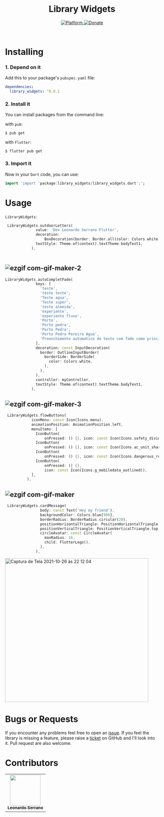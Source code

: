 <h1 align="center">Library Widgets</h1>

<p align="center">
  <a href="https://flutter.dev">
    <img src="https://img.shields.io/badge/Platform-Flutter-02569B?logo=flutter"
      alt="Platform" />
  </a>
  <a href="">
    <img src="https://img.shields.io/badge/Donate-PayPal-00457C?logo=paypal"
      alt="Donate" />
  </a>
</p><br>


# Installing

### 1. Depend on it

Add this to your package's `pubspec.yaml` file:

```yaml
dependencies:
  library_widgets: ^0.0.1
```

### 2. Install it

You can install packages from the command line:

with `pub`:

```
$ pub get
```

with `Flutter`:

```
$ flutter pub get
```

### 3. Import it

Now in your `Dart` code, you can use:

```dart
import 'import 'package:library_widgets/library_widgets.dart';';
```

# Usage

`LibraryWidgets`:

```dart
 LibraryWidgets.outdoorLetters(
              value: 'Dev Leonardo Serrano Flutter',
              decoration:
                  BoxDecoration(border: Border.all(color: Colors.white)),
              textStyle: Theme.of(context).textTheme.bodyText1,
            ),
            
```
![ezgif com-gif-maker-2](https://user-images.githubusercontent.com/62712813/138738162-ca9121c5-8670-4d83-a4c2-d1cded4eded8.gif)
--------------------------------------------------------------------------------------

```dart
LibraryWidgets.autoCompletFade(
              keys: [
                'teste',
                'teste teste',
                'Teste agua',
                'Teste super',
                'teste almeida',
                'experiente',
                'experiente fluxo',
                'Porto',
                'Porto pedra',
                'Porto Pedra',
                'Porto Pedra Pereira Agua',
                'Preenchimento automatico de texto com fade como principal função'
              ],
              decoration: const InputDecoration(
                border: OutlineInputBorder(
                  borderSide: BorderSide(
                    color: Colors.white,
                  ),
                ),
              ),
              controller: myController,
              textStyle: Theme.of(context).textTheme.bodyText1,
            ),
```
![ezgif com-gif-maker-3](https://user-images.githubusercontent.com/62712813/138738221-e54d1434-bf35-46c2-9a93-364488f7cf53.gif)
--------------------------------------------------------------------------------------
```dart
 LibraryWidgets.flowButtons(
            iconMenu: const Icon(Icons.menu),
            animationPosition: AnimationPosition.left,
            menuItems: [
              IconButton(
                  onPressed: () {}, icon: const Icon(Icons.safety_divider)),
              IconButton(
                  onPressed: () {}, icon: const Icon(Icons.ac_unit_sharp)),
              IconButton(
                  onPressed: () {}, icon: const Icon(Icons.dangerous_rounded)),
              IconButton(
                  onPressed: () {},
                  icon: const Icon(Icons.g_mobiledata_outlined)),
            ],
          ),
```
![ezgif com-gif-maker](https://user-images.githubusercontent.com/62712813/139139993-bb73b390-206d-45be-ae9f-7e0113a623ff.gif)
--------------------------------------------------------------------------------------
```dart
 LibraryWidgets.cardMessage(
                body: const Text('Hey my friend'),
                backgroundColor: Colors.blue[900],
                borderRadius: BorderRadius.circular(20),
                positionHorizontalTriangle: PositionHorizontalTriangle.right,
                positionVerticalTriangle: PositionVerticalTriangle.top,
                circleAvatar: const CircleAvatar(
                  maxRadius: 16,
                  child: FlutterLogo(),
                ),
              ),
```
<img width="469" alt="Captura de Tela 2021-10-26 às 22 12 04" src="https://user-images.githubusercontent.com/62712813/139140171-d048bff2-3299-457a-a782-f1e88fd5fb4d.png">



# Bugs or Requests

If you encounter any problems feel free to open an [issue](https://github.com/DevLSerrano/library_widgets/issues). If you feel the library is missing a feature, please raise a [ticket](https://github.com/DevLSerrano/library_widgets/pulls) on GitHub and I'll look into it. Pull request are also welcome.

# Contributors

<!-- ALL-CONTRIBUTORS-LIST:START - Do not remove or modify this section -->
<!-- prettier-ignore-start -->
<!-- markdownlint-disable -->
<table>
  <tr>
    <td align="center"><a href="https://github.com/DevLSerrano"><img src="https://avatars.githubusercontent.com/u/62712813?v=4" width="100px;" alt=""/><br /><sub><b>Leonardo Serrano</b></sub></a><br /><a href="" title="Creator"></a></td>
  </tr>
</table>

<!-- markdownlint-restore -->
<!-- prettier-ignore-end -->

<!-- ALL-CONTRIBUTORS-LIST:END -->
 
